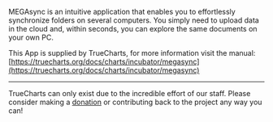 MEGAsync is an intuitive application that enables you to effortlessly synchronize folders on several computers. You simply need to upload data in the cloud and, within seconds, you can explore the same documents on your own PC.


This App is supplied by TrueCharts, for more information visit the manual: [https://truecharts.org/docs/charts/incubator/megasync](https://truecharts.org/docs/charts/incubator/megasync)

---

TrueCharts can only exist due to the incredible effort of our staff.
Please consider making a [donation](https://truecharts.org/docs/about/sponsor) or contributing back to the project any way you can!
